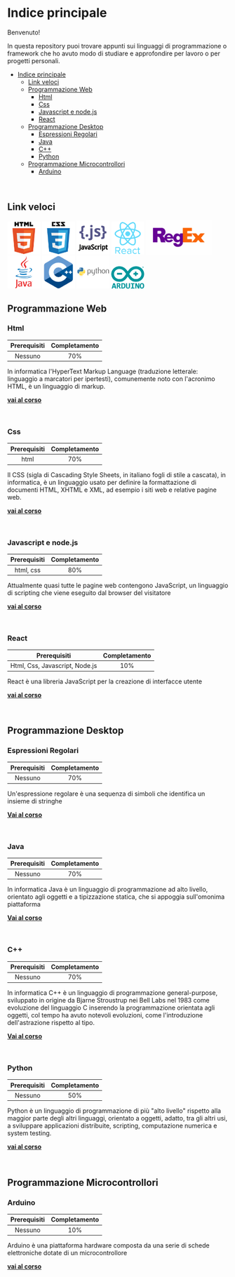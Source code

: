 # Indice principale

Benvenuto!

In questa repository puoi trovare appunti sui linguaggi di programmazione o framework che ho avuto modo di studiare e approfondire per lavoro o per progetti personali.

- [Indice principale](#indice-principale)
  - [Link veloci](#link-veloci)
  - [Programmazione Web](#programmazione-web)
    - [Html](#html)
    - [Css](#css)
    - [Javascript e node.js](#javascript-e-nodejs)
    - [React](#react)
  - [Programmazione Desktop](#programmazione-desktop)
    - [Espressioni Regolari](#espressioni-regolari)
    - [Java](#java)
    - [C++](#c)
    - [Python](#python)
  - [Programmazione Microcontrollori](#programmazione-microcontrollori)
    - [Arduino](#arduino)

<br>

## Link veloci

[<img src="./_images/html_original_wordmark_logo_icon_146478.svg" width="75"/>](./html/README.MD/)
[<img src="./_images/css_original_wordmark_logo_icon_146576.svg" alt="drawing" width="75"  />](./css/README.md)
[<img src="./_images/javascript_vertical_logo_icon_168606.png" alt="drawing" width="75"  />](./javascript/README.md)
[<img src="./_images/react_original_wordmark_logo_icon_146375.svg" alt="drawing" width="75"  />](./react-js/README.md)
[<img src="./_images/reg-expr.png" alt="drawing" width="150"  />](./reg-expr/README.md)
[<img src="./_images/java_original_wordmark_logo_icon_146459.svg" alt="drawing" width="75"  />](./java/README.md)
[<img src="./_images/cpp-logo-350x350.png" alt="drawing" width="75"  />](./cpp/README.md)
[<img src="./_images/python_original_wordmark_logo_icon_146382.svg" alt="drawing" width="75"/>](./python/README.md)
[<img src="./_images/arduino_official_logo_icon_167833.svg" alt="drawing" width="75"  />](./arduino/README.md)

## Programmazione Web


### Html

| Prerequisiti | Completamento |
| :---: | :---: |
| Nessuno | 70%|


In informatica l'HyperText Markup Language (traduzione letterale: linguaggio a marcatori per ipertesti), comunemente noto con l'acronimo HTML, è un linguaggio di markup.

[**vai al corso**](./html/README.MD/)

<br>

### Css

| Prerequisiti | Completamento |
| :---: | :---: |
| html | 70%|

Il CSS (sigla di Cascading Style Sheets, in italiano fogli di stile a cascata), in informatica, è un linguaggio usato per definire la formattazione di documenti HTML, XHTML e XML, ad esempio i siti web e relative pagine web. 

[**vai al corso**](./css/README.md)

<br>

### Javascript e node.js

| Prerequisiti | Completamento |
| :---: | :---: |
| html, css | 80%|

Attualmente quasi tutte le pagine web contengono JavaScript, un linguaggio di scripting che viene eseguito dal browser del visitatore

[**vai al corso**](./javascript/README.md)

<br>

### React

| Prerequisiti | Completamento |
| :---: | :---: |
| Html, Css, Javascript, Node.js | 10%|

React è una libreria JavaScript per la creazione di interfacce utente

[**vai al corso**](./react/README.md)

<br>

## Programmazione Desktop

### Espressioni Regolari

| Prerequisiti | Completamento |
| :---: | :---: |
| Nessuno | 70%|

Un'espressione regolare è una sequenza di simboli che identifica un insieme di stringhe

[**Vai al corso**](./reg-expr/README.md)

<br>

### Java

| Prerequisiti | Completamento |
| :---: | :---: |
| Nessuno | 70%|

In informatica Java è un linguaggio di programmazione ad alto livello, orientato agli oggetti e a tipizzazione statica, che si appoggia sull'omonima piattaforma

[**Vai al corso**](./java/README.md)

<br>

### C++

| Prerequisiti | Completamento |
| :---: | :---: |
| Nessuno | 70%|

 In informatica C++ è un linguaggio di programmazione general-purpose, sviluppato in origine da Bjarne Stroustrup nei Bell Labs nel 1983 come evoluzione del linguaggio C inserendo la programmazione orientata agli oggetti, col tempo ha avuto notevoli evoluzioni, come l'introduzione dell'astrazione rispetto al tipo. 

[**Vai al corso**](./cpp/README.md)

<br>

### Python

| Prerequisiti | Completamento |
| :---: | :---: |
| Nessuno | 50%|

Python è un linguaggio di programmazione di più "alto livello" rispetto alla maggior parte degli altri linguaggi, orientato a oggetti, adatto, tra gli altri usi, a sviluppare applicazioni distribuite, scripting, computazione numerica e system testing.

[**vai al corso**](./python/README.md)

<br>



## Programmazione Microcontrollori

### Arduino

| Prerequisiti | Completamento |
| :---: | :---: |
| Nessuno | 10%|

Arduino è una piattaforma hardware composta da una serie di schede elettroniche dotate di un microcontrollore

[**vai al corso**](./arduino/README.md)



